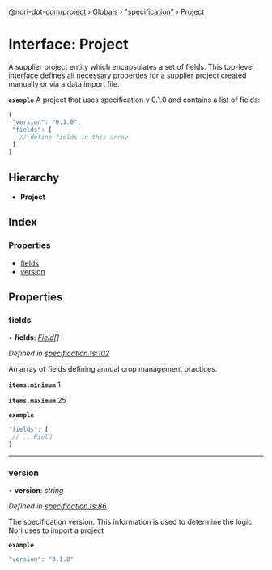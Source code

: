[@nori-dot-com/project](../README.md) › [Globals](../globals.md) › ["specification"](../modules/_specification_.md) › [Project](_specification_.project.md)

# Interface: Project

A supplier project entity which encapsulates a set of fields. This top-level interface defines all necessary properties for a supplier project created manually or via a data import file.

**`example`** <caption>A project that uses specification v 0.1.0 and contains a list of fields:</caption>
```js
{
 "version": "0.1.0",
 "fields": [
   // define fields in this array
 ]
}
```

## Hierarchy

* **Project**

## Index

### Properties

* [fields](_specification_.project.md#fields)
* [version](_specification_.project.md#version)

## Properties

###  fields

• **fields**: *[Field](_specification_.field.md)[]*

*Defined in [specification.ts:102](https://github.com/nori-dot-eco/nori-dot-com/blob/811baee/packages/project/src/specification.ts#L102)*

An array of fields defining annual crop management practices.

**`items.minimum`** 1

**`items.maximum`** 25

**`example`** 

```js
"fields": [
 // ...Field
]
```

___

###  version

• **version**: *string*

*Defined in [specification.ts:86](https://github.com/nori-dot-eco/nori-dot-com/blob/811baee/packages/project/src/specification.ts#L86)*

The specification version. This information is used to determine the logic Nori uses to import a project

**`example`** 

```js
"version": "0.1.0"
```
